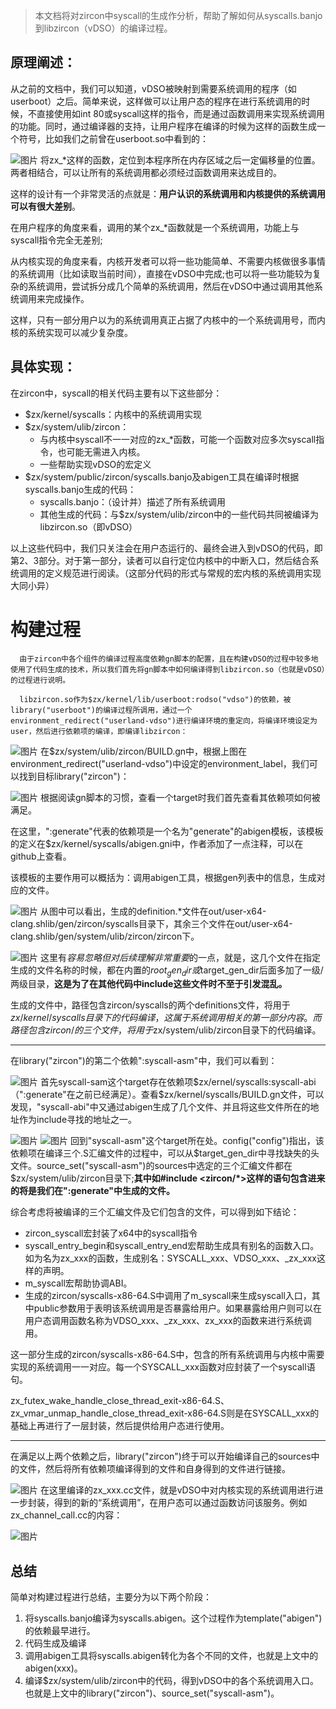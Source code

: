 >本文档将对zircon中syscall的生成作分析，帮助了解如何从syscalls.banjo到libzircon（vDSO）的编译过程。
## 原理阐述：
从之前的文档中，我们可以知道，vDSO被映射到需要系统调用的程序（如userboot）之后。简单来说，这样做可以让用户态的程序在进行系统调用的时候，不直接使用如int 80或syscall这样的指令，而是通过函数调用来实现系统调用的功能。同时，通过编译器的支持，让用户程序在编译的时候为这样的函数生成一个符号，比如我们之前曾在userboot.so中看到的：

![图片](https://uploader.shimo.im/f/rL4XcLpTkYECBO7B.png!thumbnail)
将zx_*这样的函数，定位到本程序所在内存区域之后一定偏移量的位置。两者相结合，可以让所有的系统调用都必须经过函数调用来达成目的。

这样的设计有一个非常灵活的点就是：**用户认识的系统调用和内核提供的系统调用可以有很大差别**。

在用户程序的角度来看，调用的某个zx_*函数就是一个系统调用，功能上与syscall指令完全无差别;

从内核实现的角度来看，内核开发者可以将一些功能简单、不需要内核做很多事情的系统调用（比如读取当前时间），直接在vDSO中完成;也可以将一些功能较为复杂的系统调用，尝试拆分成几个简单的系统调用，然后在vDSO中通过调用其他系统调用来完成操作。

这样，只有一部分用户以为的系统调用真正占据了内核中的一个系统调用号，而内核的系统实现可以减少复杂度。

## 具体实现：
在zircon中，syscall的相关代码主要有以下这些部分：

* $zx/kernel/syscalls：内核中的系统调用实现
* $zx/system/ulib/zircon：
  * 与内核中syscall不一一对应的zx_*函数，可能一个函数对应多次syscall指令，也可能无需进入内核。
  * 一些帮助实现vDSO的宏定义
* $zx/system/public/zircon/syscalls.banjo及abigen工具在编译时根据syscalls.banjo生成的代码：
  * syscalls.banjo：（设计并）描述了所有系统调用
  * 其他生成的代码：与$zx/system/ulib/zircon中的一些代码共同被编译为libzircon.so（即vDSO）

以上这些代码中，我们只关注会在用户态运行的、最终会进入到vDSO的代码，即第2、3部分。对于第一部分，读者可以自行定位内核中的中断入口，然后结合系统调用的定义规范进行阅读。（这部分代码的形式与常规的宏内核的系统调用实现大同小异）

# 构建过程
      由于zircon中各个组件的编译过程高度依赖gn脚本的配置，且在构建vDSO的过程中较多地使用了代码生成的技术，所以我们首先将gn脚本中如何编译得到libzircon.so（也就是vDSO）的过程进行说明。

      libzircon.so作为$zx/kernel/lib/userboot:rodso("vdso")的依赖，被library("userboot")的编译过程所调用，通过一个environment_redirect("userland-vdso")进行编译环境的重定向，将编译环境设定为user，然后进行依赖项的编译，即编译libzircon：

![图片](https://uploader.shimo.im/f/iAMC10pJO3oSyHSq.png!thumbnail)
在$zx/system/ulib/zircon/BUILD.gn中，根据上图在environment_redirect("userland-vdso")中设定的environment_label，我们可以找到目标library("zircon")：

![图片](https://uploader.shimo.im/f/bv8XTeU40UYIqmOl.png!thumbnail)
根据阅读gn脚本的习惯，查看一个target时我们首先查看其依赖项如何被满足。

在这里，":generate"代表的依赖项是一个名为"generate"的abigen模板，该模板的定义在$zx/kernel/syscalls/abigen.gni中，作者添加了一点注释，可以在github上查看。

该模板的主要作用可以概括为：调用abigen工具，根据gen列表中的信息，生成对应的文件。

![图片](https://uploader.shimo.im/f/ozcSwBM43I864npR.png!thumbnail)
从图中可以看出，生成的definition.*文件在out/user-x64-clang.shlib/gen/zircon/syscalls目录下，其余三个文件在out/user-x64-clang.shlib/gen/system/ulib/zircon/zircon下。

![图片](https://uploader.shimo.im/f/PPY5fYXY8O8HGLpb.png!thumbnail)
这里有*容易忽略但对后续理解非常重要*的一点，就是，这几个文件在指定生成的文件名称的时候，都在内置的$root_gen_dir或$target_gen_dir后面多加了一级/两级目录，**这是为了在其他代码中include这些文件时不至于引发混乱。**

生成的文件中，路径包含zircon/syscalls的两个definitions文件，将用于$zx/kernel/syscalls目录下的代码编译，这属于系统调用相关的第一部分内容。而路径包含zircon/的三个文件，将用于$zx/system/ulib/zircon目录下的代码编译。




---


在library("zircon")的第二个依赖":syscall-asm"中，我们可以看到：

![图片](https://uploader.shimo.im/f/qmdtE6caQ7wedAEi.png!thumbnail)
首先syscall-sam这个target存在依赖项$zx/ernel/syscalls:syscall-abi（":generate"在之前已经满足）。查看$zx/kernel/syscalls/BUILD.gn文件，可以发现，"syscall-abi"中又通过abigen生成了几个文件、并且将这些文件所在的地址作为include寻找的地址之一。

![图片](https://uploader.shimo.im/f/nHQfYXG4XKAGhkf4.png!thumbnail)
![图片](https://uploader.shimo.im/f/QEd4YvZtls8SC5Zr.png!thumbnail)
回到"syscall-asm"这个target所在处。config("config")指出，该依赖项在编译三个.S汇编文件的过程中，可以从$target_gen_dir中寻找缺失的头文件。source_set("syscall-asm")的sources中选定的三个汇编文件都在$zx/system/ulib/zircon目录下;**其中如#include <zircon/*>这样的语句包含进来的将是我们在":generate"中生成的文件。**

综合考虑将被编译的三个汇编文件及它们包含的文件，可以得到如下结论：

* zircon_syscall宏封装了x64中的syscall指令
* syscall_entry_begin和syscall_entry_end宏帮助生成具有别名的函数入口。如为名为zx_xxx的函数，生成别名：SYSCALL_xxx、VDSO_xxx、_zx_xxx这样的声明。
* m_syscall宏帮助协调ABI。
* 生成的zircon/syscalls-x86-64.S中调用了m_syscall来生成syscall入口，其中public参数用于表明该系统调用是否暴露给用户。如果暴露给用户则可以在用户态调用函数名称为VDSO_xxx、_zx_xxx、zx_xxx的函数来进行系统调用。

这一部分生成的zircon/syscalls-x86-64.S中，包含的所有系统调用与内核中需要实现的系统调用一一对应。每一个SYSCALL_xxx函数对应封装了一个syscall语句。

zx_futex_wake_handle_close_thread_exit-x86-64.S、zx_vmar_unmap_handle_close_thread_exit-x86-64.S则是在SYSCALL_xxx的基础上再进行了一层封装，然后提供给用户态进行使用。



---
在满足以上两个依赖之后，library("zircon")终于可以开始编译自己的sources中的文件，然后将所有依赖项编译得到的文件和自身得到的文件进行链接。

![图片](https://uploader.shimo.im/f/ZjNyGqsoBqU1uexb.png!thumbnail)
在这里编译的zx_xxx.cc文件，就是vDSO中对内核实现的系统调用进行进一步封装，得到的新的“系统调用”，在用户态可以通过函数访问该服务。例如zx_channel_call.cc的内容：

![图片](https://uploader.shimo.im/f/rktVVDMBjaY7AMd8.png!thumbnail)


## 总结
简单对构建过程进行总结，主要分为以下两个阶段：

1. 将syscalls.banjo编译为syscalls.abigen。这个过程作为template("abigen")的依赖最早进行。
2. 代码生成及编译
  1. 调用abigen工具将syscalls.abigen转化为各个不同的文件，也就是上文中的abigen(xxx)。
  2. 编译$zx/system/ulib/zircon中的代码，得到vDSO中的各个系统调用入口。也就是上文中的library("zircon")、source_set("syscall-asm")。

